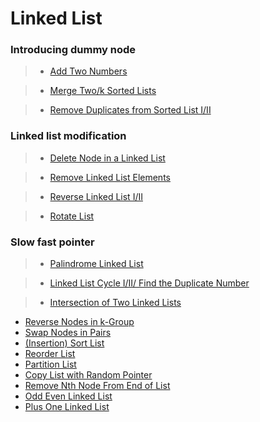 # Linked List

### Introducing dummy node

> * [Add Two Numbers](add_two_numbers.md)

> * [Merge Two/k Sorted Lists](merge_k_sorted_lists.md)

> * [Remove Duplicates from Sorted List I/II](remove_duplicates_from_sorted_list.md)

### Linked list modification

> * [Delete Node in a Linked List](delete_node_in_a_linked_list.md)

> * [Remove Linked List Elements](remove_linked_list_elements.md)

> * [Reverse Linked List I/II](reverse_linked_list.md)

> * [Rotate List](rotate_list.md)

### Slow fast pointer

> * [Palindrome Linked List](palindrome_linked_list.md)

> * [Linked List Cycle I/II/ Find the Duplicate Number](linked_list_cycle.md)

> * [Intersection of Two Linked Lists](intersection_of_two_linked_lists.md)




* [Reverse Nodes in k-Group](reverse_nodes_in_k_group.md)
* [Swap Nodes in Pairs](swap_nodes_in_pairs.md)
* [(Insertion) Sort List](sort_list.md)
* [Reorder List](reorder_list.md)
* [Partition List](partition_list.md)
* [Copy List with Random Pointer](copy_list_with_random_pointer.md)
* [Remove Nth Node From End of List](remove_nth_node_from_end_of_list.md)
* [Odd Even Linked List](odd_even_linked_list.md)
* [Plus One Linked List](plus_one_linked_list.md)

